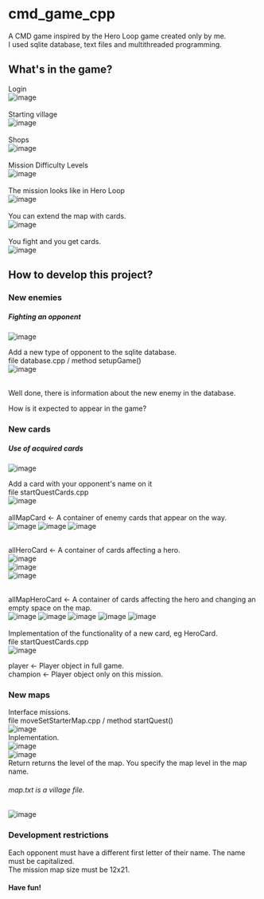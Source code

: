 # cmd_game_cpp
A CMD game inspired by the Hero Loop game created only by me.<br/>
I used sqlite database, text files and multithreaded programming. 

## What's in the game?
Login<br/>
![image](https://user-images.githubusercontent.com/51320419/119914999-d28b2780-bf61-11eb-93d8-30b6d2f882bf.png)<br/><br/>
Starting village<br/>
![image](https://user-images.githubusercontent.com/51320419/119915066-f5b5d700-bf61-11eb-9eba-8086bc1b065a.png)<br/><br/>
Shops<br/>
![image](https://user-images.githubusercontent.com/51320419/119915404-ba67d800-bf62-11eb-99b4-80c53b355b71.png)<br/><br/>
Mission Difficulty Levels<br/>
![image](https://user-images.githubusercontent.com/51320419/119915425-c9e72100-bf62-11eb-9f6e-24b9b6b1aa47.png)<br/><br/>
The mission looks like in Hero Loop<br/>
![image](https://user-images.githubusercontent.com/51320419/119915161-33b2fb00-bf62-11eb-859d-00fee840eca4.png)<br/><br/>
You can extend the map with cards.<br/>
![image](https://user-images.githubusercontent.com/51320419/119915374-a9b76200-bf62-11eb-8fbb-0c004d25fe36.png)<br/><br/>
You fight and you get cards.<br/>
![image](https://user-images.githubusercontent.com/51320419/119915312-855b8580-bf62-11eb-836d-d24738c2ba56.png)

## How to develop this project?
### New enemies
##### Fighting an opponent
![image](https://user-images.githubusercontent.com/51320419/119913561-7d014b80-bf5e-11eb-8702-472723f8d0bb.png)<br/>

Add a new type of opponent to the sqlite database.<br/>
file database.cpp / method setupGame() <br/>
![image](https://user-images.githubusercontent.com/51320419/119912591-10854d00-bf5c-11eb-8966-f04f327e3ae9.png)<br/><br/>

Well done, there is information about the new enemy in the database.<br/>

How is it expected to appear in the game?<br/>

### New cards
##### Use of acquired cards
![image](https://user-images.githubusercontent.com/51320419/119913765-03b62880-bf5f-11eb-8c96-25202e5cfa10.png)<br/>

Add a card with your opponent's name on it<br/>
file startQuestCards.cpp<br/>
![image](https://user-images.githubusercontent.com/51320419/119912927-c0f35100-bf5c-11eb-8b2e-1f8ca86204cd.png)<br/><br/>
allMapCard <- A container of enemy cards that appear on the way.<br/>
![image](https://user-images.githubusercontent.com/51320419/119913911-6b6c7380-bf5f-11eb-9a65-81ec23ac4535.png)
![image](https://user-images.githubusercontent.com/51320419/119913934-76bf9f00-bf5f-11eb-9aed-eccd31e02258.png)
![image](https://user-images.githubusercontent.com/51320419/119913981-8d65f600-bf5f-11eb-96bb-a9e447a7da62.png)<br/><br/>

allHeroCard <- A container of cards affecting a hero.<br/>
![image](https://user-images.githubusercontent.com/51320419/119913825-33fdc700-bf5f-11eb-908c-9b94afe3b254.png)<br/>
![image](https://user-images.githubusercontent.com/51320419/119913788-14ff3500-bf5f-11eb-8de6-59e54b4986f3.png)<br/>
![image](https://user-images.githubusercontent.com/51320419/119913859-4b3cb480-bf5f-11eb-9e59-b1a638ad36f1.png)<br/><br/>


allMapHeroCard <- A container of cards affecting the hero and changing an empty space on the map.<br/>
![image](https://user-images.githubusercontent.com/51320419/119915628-35c98980-bf63-11eb-9fc4-f746c5ff392d.png)
![image](https://user-images.githubusercontent.com/51320419/119914080-c1411b80-bf5f-11eb-8ff8-1a263908dc60.png)
![image](https://user-images.githubusercontent.com/51320419/119914102-cf8f3780-bf5f-11eb-8ba4-558ede86971c.png)
![image](https://user-images.githubusercontent.com/51320419/119914174-edf53300-bf5f-11eb-9aba-86a5b65960ba.png)
![image](https://user-images.githubusercontent.com/51320419/119915668-48dc5980-bf63-11eb-8998-0d04d3cf9cda.png)
<br/><br/>
Implementation of the functionality of a new card, eg HeroCard.<br/>
file startQuestCards.cpp<br/>
![image](https://user-images.githubusercontent.com/51320419/119913211-98b82200-bf5d-11eb-8ca7-02c7bd19d34f.png)<br/>



player <- Player object in full game.<br/>
champion <- Player object only on this mission.<br/>

### New maps
Interface missions.<br/>
file moveSetStarterMap.cpp / method startQuest() <br/>
![image](https://user-images.githubusercontent.com/51320419/119913422-2f84de80-bf5e-11eb-9e39-049c12d001ab.png)<br/>
Inplementation.<br/>
![image](https://user-images.githubusercontent.com/51320419/119913507-60fdaa00-bf5e-11eb-972b-81c95abc8bf3.png)<br/>
![image](https://user-images.githubusercontent.com/51320419/119914346-34e32880-bf60-11eb-9a5e-e06acad2bce4.png)<br/>
Return returns the level of the map. You specify the map level in the map name.<br/>
###### map.txt is a village file.<br/>
![image](https://user-images.githubusercontent.com/51320419/119914538-a4f1ae80-bf60-11eb-9665-c2d60c2590bb.png)
### Development restrictions
Each opponent must have a different first letter of their name. The name must be capitalized.<br/>
The mission map size must be 12x21.
#### Have fun!




